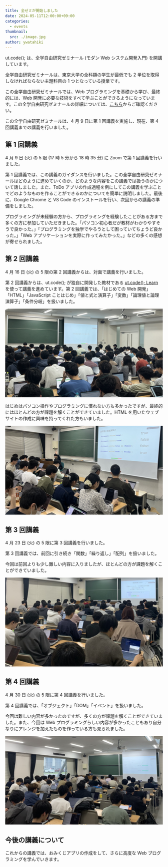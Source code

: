```yaml
---
title: 全ゼミが開始しました
date: 2024-05-11T12:00:00+09:00
categories:
  - events
thumbnail:
  src: ./image.jpg
author: ywatahiki
---
```


ut.code(); は、全学自由研究ゼミナール (モダン Web システム開発入門) を開講しています。

全学自由研究ゼミナールは、東京大学の全科類の学生が最低でも 2 単位を取得しなければならない主題科目の 1 つとなっている授業です。

この全学自由研究ゼミナールでは、Web プログラミングを基礎から学び、最終的には、Web 開発に必要な技術をすべて学ぶことができるようになっています。この全学自由研究ゼミナールの詳細については、[こちら](/articles/2024-s-specialized-seminar-announcement/)からご確認ください。

この全学自由研究ゼミナールは、4 月 9 日に第 1 回講義を実施し、現在、第 4 回講義までの講義を行いました。

## 第 1 回講義

4 月 9 日 (火) の 5 限 (17 時 5 分から 18 時 35 分) に Zoom で第 1 回講義を行いました。

第 1 回講義では、この講義のガイダンスを行いました。この全学自由研究ゼミナールはどのように進めていくのか、どのような内容をこの講義では扱うのかについて話しました。また、ToDo アプリの作成過程を例にしてこの講義を学ぶことでどのようなものを作ることができるのかについてを簡単に説明しました。最後に、Google Chrome と VS Code のインストールを行い、次回からの講義の準備をしました。

プログラミングが未経験の方から、プログラミングを経験したことがある方まで多くの方に参加していただきました。「パソコン初心者だが教材がわかりやすそうで良かった。」「プログラミングを独学でやろうとして困っていてちょうど良かった。」「Web アプリケーションを実際に作ってみたかった。」などの多くの感想が寄せられました。

## 第 2 回講義

4 月 16 日 (火) の 5 限の第 2 回講義からは、対面で講義を行いました。

第 2 回講義からは、ut.code(); が独自に開発した教材である [ut.code(); Learn](https://learn.utcode.net/) を使って講義を進めています。第 2 回講義では、「はじめての Web 開発」「HTML」「JavaScript ことはじめ」「値と式と演算子」「変数」「論理値と論理演算子」「条件分岐」を扱いました。

![第 2 回講義の様子](./lesson-2-1.jpg)

はじめはパソコン操作やプログラミングに慣れない方も多かったですが、最終的にはほとんどの方が課題を解くことができていました。HTML を用いたウェブサイトの作成に興味を持ってくれた方もいました。

![第 2 回講義の様子](./lesson-2-2.jpg)

## 第 3 回講義

4 月 23 日 (火) の 5 限に第 3 回講義を行いました。

第 3 回講義では、前回に引き続き「関数」「繰り返し」「配列」を扱いました。

今回は前回よりも少し難しい内容に入りましたが、ほとんどの方が課題を解くことができていました。

![第 3 回講義の様子](./lesson-3.jpg)

## 第 4 回講義

4 月 30 日 (火) の 5 限に第 4 回講義を行いました。

第 4 回講義では、「オブジェクト」「DOM」「イベント」を扱いました。

今回は難しい内容が多かったのですが、多くの方が課題を解くことができていました。また、今回は Web プログラミングらしい内容が多かったこともあり自分なりにアレンジを加えたものを作っている方も見られました。

![第 4 回講義の様子](./lesson-4.jpg)

## 今後の講義について

これからの講義では、おみくじアプリの作成をして、さらに高度な Web プログラミングを学んでいきます。
